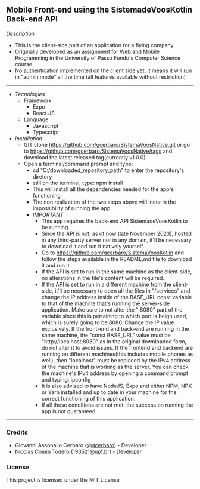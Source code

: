 ## Mobile Front-end using the SistemadeVoosKotlin Back-end API
*Description*
 - This is the client-side part of an application for a flying company.
 - Originally developed as an assignment for Web and Mobile Programming in the University of Passo Fundo's 
 Computer Science course
 - No authentication implemented on the client side yet, it means it will run in "admin mode" all the time (all features available without restriction)

---
 - *Tecnologies*
     - Framework
       - Expo
       - React.JS
     - Language
       - Javascript
       - Typescript
  - *Installation*
    - GIT clone https://github.com/gcerbaro/SistemaVoosNative.git or go to https://github.com/gcerbaro/SistemaVoosNative/tags and download the latest released tag(currently v1.0.0)
    - Open a terminal/command prompt and type:
      - cd "C:/downloaded_repository_path" to enter the repository's diretory
      - still on the terminal, type: npm install
      - This will install all the dependencies needed for the app's functioning
      - The non realization of the two steps above will incur in the impossibility of running the app
      - *IMPORTANT*
        - This app requires the back-end API SistemadeVoosKotlin to be running.
        - Since the API is not, as of now (late November 2023), hosted in any third-party server nor in any domain, it'll be necessary to download it and run it natively yourself.
        - Go to https://github.com/gcerbaro/SistemaVoosKotlin and follow the steps available in the README.md file to download it and run it.
        - If the API is set to run in the same machine as the client-side, no alterations in the file's content will be required.
        - If the API is set to run in a different machine from the client-side, it'll be necessary to open all the files in "/services" and change the IP address inside of the
          BASE_URL const variable to that of the machine that's running the server-side application. Make sure to not alter the ":8080" part of the variable since this is pertaining to
          which port is beign used, which is surely going to be 8080. Change the IP value exclusively. If the front-end and back-end are running in the same machine, the "const BASE_URL"
          value must be "http://localhost:8080" as in the original downloaded form, do not alter it to avoid issues. If the frontend and backend are running on different machines(this includes mobile phones as well), then "localhost" must be replaced by the IPv4 address of the machine that is working as the server. You can check the machine's IPv4 address by opening a command prompt and typing: ipconfig
        - It is also advised to have NodeJS, Expo and either NPM, NPX or Yarn installed and up to date in your machine for the correct functioning of this application.
        - If all these conditions are not met, the success on running the app is not guaranteed. 
---
### Credits

- Giovanni Assonalio Cerbaro ([@gcerbaro](https://github.com/gcerbaro)) - Developer
- Nicolas Comin Todero (193521@upf.br) - Developer

### License
This project is licensed under the MIT License
